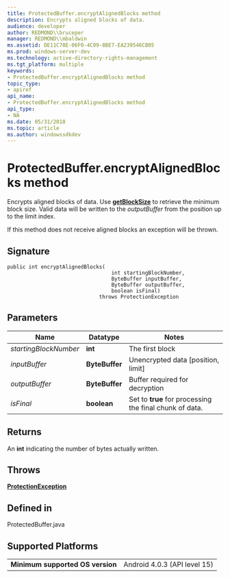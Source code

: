 ```yaml
---
title: ProtectedBuffer.encryptAlignedBlocks method
description: Encrypts aligned blocks of data.
audience: developer
author: REDMOND\\bruceper
manager: REDMOND\\mbaldwin
ms.assetid: DE11C78E-06F0-4C09-8BE7-EA239546CB05
ms.prod: windows-server-dev
ms.technology: active-directory-rights-management
ms.tgt_platform: multiple
keywords:
- ProtectedBuffer.encryptAlignedBlocks method
topic_type:
- apiref
api_name:
- ProtectedBuffer.encryptAlignedBlocks method
api_type:
- NA
ms.date: 05/31/2018
ms.topic: article
ms.author: windowssdkdev
---
```


# ProtectedBuffer.encryptAlignedBlocks method

Encrypts aligned blocks of data. Use [**getBlockSize**](protectedbuffer-getblocksize-method-java.md) to retrieve the minimum block size. Valid data will be written to the *outputBuffer* from the position up to the limit index.

If this method does not receive aligned blocks an exception will be thrown.

## Signature

``` syntax
public int encryptAlignedBlocks(
                                  int startingBlockNumber, 
                                  ByteBuffer inputBuffer, 
                                  ByteBuffer outputBuffer, 
                                  boolean isFinal) 
                              throws ProtectionException
```

## Parameters



| Name                             | Datatype                  | Notes                                                              |
|----------------------------------|---------------------------|--------------------------------------------------------------------|
| *startingBlockNumber*<br/> | **int**<br/>        | The first block<br/>                                         |
| *inputBuffer*<br/>         | **ByteBuffer**<br/> | Unencrypted data \[position, limit\]<br/>                    |
| *outputBuffer*<br/>        | **ByteBuffer**<br/> | Buffer required for decryption<br/>                          |
| *isFinal*<br/>             | **boolean**<br/>    | Set to **true** for processing the final chunk of data.<br/> |



 

## Returns

An **int** indicating the number of bytes actually written.

## Throws

[**ProtectionException**](protectionexception-class-java.md)

## Defined in

ProtectedBuffer.java

## Supported Platforms



|                                             |                                         |
|---------------------------------------------|-----------------------------------------|
| **Minimum supported OS version**<br/> | Android 4.0.3 (API level 15)<br/> |



 

 

 





